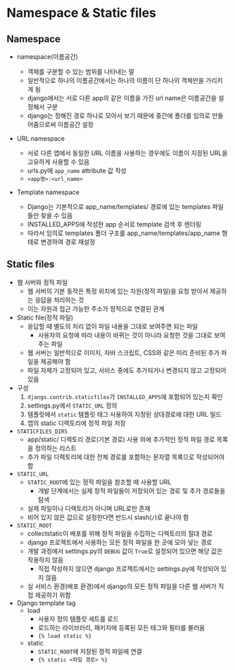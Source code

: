 # Namespace & Static files

## Namespace

- namespace(이름공간)
  - 객체를 구분할 수 있는 범위를 나타내는 말
  - 일반적으로 하나의 이름공간에서는 하나의 이름이 단 하나의 객체만을 가리키게 됨
  - django에서는 서로 다른 app의 같은 이름을 가진 url name은 이름공간을 설정해서 구분
  - django는 정해진 경로 하나로 모아서 보기 때문에 중간에 폴더를 임의로 만들어줌으로써 이름공간 설정
- URL namespace
  - 서로 다른 앱에서 동일한 URL 이름을 사용하는 경우에도 이름이 지정된 URL을 고유하게 사용할 수 있음
  - urls.py에 `app_name` attribute 값 작성
  - `<app명>:<url_name>`

- Template namespace
  - Django는 기본적으로 app_name/templates/ 경로에 있는 templates 파일들만 찾을 수 있음
  - INSTALLED_APPS에 작성한 app 순서로 template 검색 후 렌더링
  - 따라서 임의로 templates 폴더 구조를 app_name/templates/app_name 형태로 변경하여 경로 재설정




## Static files

- 웹 서버와 정적 파일
  - 웹 서버의 기본 동작은 특정 위치에 있는 자원(정적 파일)을 요청 받아서 제공하는 응답을 처리하는 것
  - 이는 자원과 접근 가능한 주소가 정적으로 연결된 관계
- Static file(정적 파일)
  - 응답할 때 별도의 처리 없이 파일 내용을 그대로 보여주면 되는 파일
    - 사용자의 요청에 따라 내용이 바뀌는 것이 아니라 요청한 것을 그대로 보여주는 파일
  - 웹 서버는 일반적으로 이미지, 자바 스크립트, CSS와 같은 미리 준비된 추가 파일을 제공해야 함
  - 파일 자체가 고정되어 있고, 서비스 중에도 추가되거나 변경되지 않고 고정되어 있음
- 구성
  1. `django.contrib.staticfiles`가 `INSTALLED_APPS`에 포함되어 있는지 확인
  2. settings.py에서 `STATIC_URL` 정의
  3. 템플릿에서 `static` 템플릿 태그 사용하여 지정된 상대경로에 대한 URL 빌드
  4. 앱의 static 디렉토리에 정적 파일 저장
- `STATICFILES_DIRS`
  - app/static/ 디렉토리 경로(기본 경로) 사용 외에 추가적인 정적 파일 경로 목록을 정의하는 리스트
  - 추가 파일 디렉토리에 대한 전체 경로를 포함하는 문자열 목록으로 작성되어야 함
- `STATIC_URL`
  - `STATIC_ROOT`에 있는 정적 파일을 참조할 때 사용할 URL
    - 개발 단계에서는 실제 정적 파일들이 저장되어 있는 경로 및 추가 경로들을 탐색
  - 실제 파일이나 디렉토리가 아니며 URL로만 존재
  - 비어 있지 않은 값으로 설정한다면 반드시 slash(`/`)로 끝나야 함
- `STATIC_ROOT`
  - collectstatic이 배포를 위해 정적 파일을 수집하는 디렉토리의 절대 경로
  - django 프로젝트에서 사용하는 모든 정적 파일을 한 곳에 모아 넣는 경로
  - 개발 과정에서 settings.py의 `DEBUG` 값이 `True`로 설정되어 있으면 해당 값은 작용하지 않음
    - 직접 작성하지 않으면 django 프로젝트에서는 settings.py에 작성되어 있지 않음
  - 실 서비스 환경(배포 환경)에서 django의 모든 정적 파일을 다른 웹 서버가 직접 제공하기 위함
- Django template tag
  - load
    - 사용자 정의 템플릿 세트를 로드
    - 로드하는 라이브러리, 패키지에 등록된 모든 태그와 필터를 불러옴
    - `{% load static %}`
  - static
    - `STATIC_ROOT`에 저장된 정적 파일에 연결
    - `{% static <파일 경로> %}`